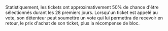 Statistiquement, les tickets ont approximativement 50% de chance d'être sélectionnés durant les 28 premiers jours. Lorsqu'un ticket est appelé au vote, son détenteur peut soumettre un vote qui lui permettra de recevoir en retour, le prix d'achat de son ticket, plus la récompense de bloc.

